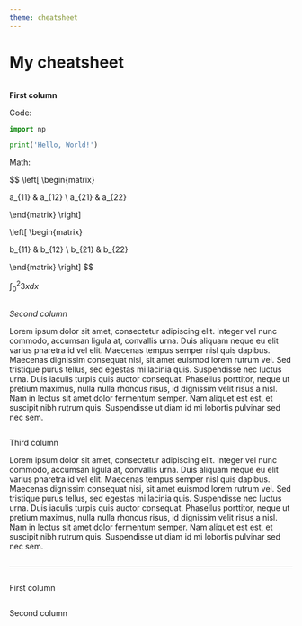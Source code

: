 ```yaml
---
theme: cheatsheet
---
```

# My cheatsheet

<div class="multiple-columns">
<div class="column">

**First column**

Code:

```python
import np

print('Hello, World!')
```

Math:

$$
\left[ \begin{matrix}

a_{11} & a_{12} \\
a_{21} & a_{22}

\end{matrix} \right]

\left[ \begin{matrix}

b_{11} & b_{12} \\
b_{21} & b_{22}

\end{matrix} \right]
$$

$\int_0^2 3x dx$

</div>
<div class="column">

_Second column_

Lorem ipsum dolor sit amet, consectetur adipiscing elit. Integer vel nunc commodo, accumsan ligula at, convallis urna. Duis aliquam neque eu elit varius pharetra id vel elit. Maecenas tempus semper nisl quis dapibus. Maecenas dignissim consequat nisi, sit amet euismod lorem rutrum vel. Sed tristique purus tellus, sed egestas mi lacinia quis. Suspendisse nec luctus urna. Duis iaculis turpis quis auctor consequat. Phasellus porttitor, neque ut pretium maximus, nulla nulla rhoncus risus, id dignissim velit risus a nisl. Nam in lectus sit amet dolor fermentum semper. Nam aliquet est est, et suscipit nibh rutrum quis. Suspendisse ut diam id mi lobortis pulvinar sed nec sem.

</div>
<div class="column">

Third column

Lorem ipsum dolor sit amet, consectetur adipiscing elit. Integer vel nunc commodo, accumsan ligula at, convallis urna. Duis aliquam neque eu elit varius pharetra id vel elit. Maecenas tempus semper nisl quis dapibus. Maecenas dignissim consequat nisi, sit amet euismod lorem rutrum vel. Sed tristique purus tellus, sed egestas mi lacinia quis. Suspendisse nec luctus urna. Duis iaculis turpis quis auctor consequat. Phasellus porttitor, neque ut pretium maximus, nulla nulla rhoncus risus, id dignissim velit risus a nisl. Nam in lectus sit amet dolor fermentum semper. Nam aliquet est est, et suscipit nibh rutrum quis. Suspendisse ut diam id mi lobortis pulvinar sed nec sem.

</div>
</div>

---

<div class="multiple-columns">
<div class="column">

First column

</div>
<div class="column">

Second column

</div>
</div>
